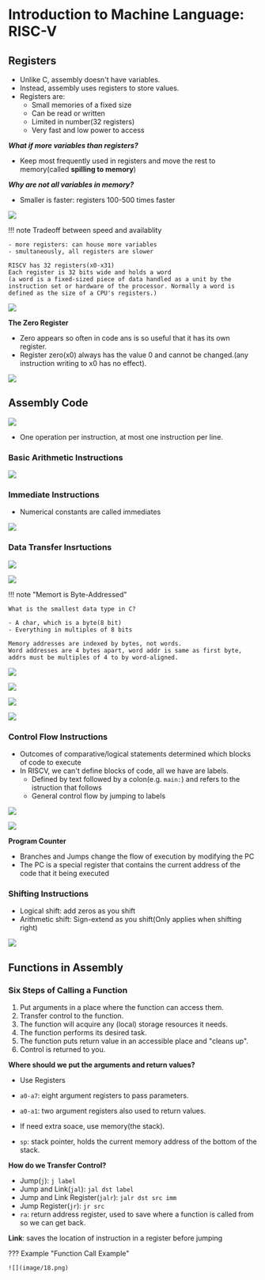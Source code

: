 # Introduction to Machine Language: RISC-V

## Registers

- Unlike C, assembly doesn't have variables.
- Instead, assembly uses registers to store values.
- Registers are:
    - Small memories of a fixed size
    - Can be read or written
    - Limited in number(32 registers)
    - Very fast and low power to access

***What if more variables than registers?***

- Keep most frequently used in registers and move the rest to memory(called **spilling to memory**)

***Why are not all variables in memory?***

- Smaller is faster: registers 100-500 times faster

![](image/3.png)

!!! note Tradeoff between speed and availablity

    - more registers: can house more variables
    - smultaneously, all registers are slower

    RISCV has 32 registers(x0-x31)
    Each register is 32 bits wide and holds a word
    (a word is a fixed-sized piece of data handled as a unit by the instruction set or hardware of the processor. Normally a word is defined as the size of a CPU's registers.)


![](image/4.png)


**The Zero Register**

- Zero appears so often in code ans is so useful that it has its own register.
- Register zero(x0) always has the value 0 and cannot be changed.(any instruction writing to x0 has no effect).

![](image/5.png)

## Assembly Code

![](image/6.png)

- One operation per instruction, at most one instruction per line.

### Basic Arithmetic Instructions

![](image/7.png)

### Immediate Instructions

- Numerical constants are called immediates

![](image/8.png)

### Data Transfer Insrtuctions

![](image/9.png)

![](image/10.png)

!!! note "Memort is Byte-Addressed"

    What is the smallest data type in C?

    - A char, which is a byte(8 bit)
    - Everything in multiples of 8 bits

    Memory addresses are indexed by bytes, not words. 
    Word addresses are 4 bytes apart, word addr is same as first byte, addrs must be multiples of 4 to by word-aligned.


![](image/11.png)

![](image/12.png)

![](image/13.png)

![](image/14.png)

### Control Flow Instructions

- Outcomes of comparative/logical statements determined which blocks of code to execute
- In RISCV, we can't define blocks of code, all we have are labels.
    - Defined by text followed by a colon(e.g. `main:`) and refers to the istruction that follows
    - General control flow by jumping to labels

![](image/15.png)

![](image/16.png)

**Program Counter**

- Branches and Jumps change the flow of execution by modifying the PC
- The PC is a special register that contains the current address of the code that it being executed


### Shifting Instructions

- Logical shift: add zeros as you shift
- Arithmetic shift: Sign-extend as you shift(Only applies when shifting right)

![](image/17.png)

## Functions in Assembly

### Six Steps of Calling a Function

1. Put arguments in a place where the function can access them.
2. Transfer control to the function.
3. The function will acquire any (local) storage resources it needs.
4. The function performs its desired task.
5. The function puts return value in an accessible place and "cleans up".
6. Control is returned to you.

**Where should we put the arguments and return values?**

- Use Registers
- `a0-a7`: eight argument registers to pass parameters.
- `a0-a1`: two argument registers also used to return values.
- If need extra soace, use memory(the stack).

- `sp`: stack pointer, holds the current memory address of the bottom of the stack.

**How do we Transfer Control?**

- Jump(`j`): `j label`
- Jump and Link(`jal`): `jal dst label`
- Jump and Link Register(`jalr`): `jalr dst src imm`
- Jump Register(`jr`): `jr src`
- `ra`: return address register, used to save where a function is called from so we can get back.

**Link**: saves the location of instruction in a register before jumping

??? Example "Function Call Example"

    ![](image/18.png)